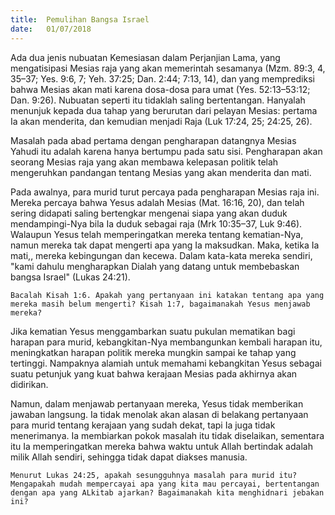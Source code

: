 ```yaml
---
title:  Pemulihan Bangsa Israel
date:   01/07/2018
---
```


Ada dua jenis nubuatan Kemesiasan dalam Perjanjian Lama, yang mengatisipasi Mesias raja yang akan memerintah sesamanya (Mzm. 89:3, 4, 35–37; Yes. 9:6, 7; Yeh. 37:25; Dan. 2:44; 7:13, 14), dan yang memprediksi bahwa Mesias akan mati karena dosa-dosa para umat (Yes. 52:13–53:12; Dan. 9:26). Nubuatan seperti itu tidaklah saling bertentangan. Hanyalah menunjuk kepada dua tahap yang berurutan dari pelayan Mesias: pertama Ia akan menderita, dan kemudian menjadi Raja (Luk 17:24, 25; 24:25, 26).

Masalah pada abad pertama dengan pengharapan datangnya Mesias Yahudi itu adalah karena hanya bertumpu pada satu sisi. Pengharapan akan seorang Mesias raja yang akan membawa kelepasan politik telah mengeruhkan pandangan tentang Mesias yang akan menderita dan mati.

Pada awalnya, para murid turut percaya pada pengharapan Mesias raja ini. Mereka percaya bahwa Yesus adalah Mesias (Mat. 16:16, 20), dan telah sering didapati saling bertengkar mengenai siapa yang akan duduk mendampingi-Nya bila Ia duduk sebagai raja (Mrk 10:35–37, Luk 9:46). Walaupun Yesus telah memperingatkan mereka tentang kematian-Nya, namun mereka tak dapat mengerti apa yang Ia maksudkan. Maka, ketika Ia mati,, mereka kebingungan dan kecewa. Dalam kata-kata mereka sendiri, "kami dahulu mengharapkan Dialah yang datang untuk membebaskan bangsa Israel" (Lukas 24:21).

`Bacalah Kisah 1:6. Apakah yang pertanyaan ini katakan tentang apa yang mereka masih belum mengerti? Kisah 1:7, bagaimanakah Yesus menjawab mereka?`

Jika kematian Yesus menggambarkan suatu pukulan mematikan bagi harapan para murid, kebangkitan-Nya membangunkan kembali harapan itu, meningkatkan harapan politik mereka mungkin sampai ke tahap yang tertinggi. Nampaknya alamiah untuk memahami kebangkitan Yesus sebagai suatu petunjuk yang kuat bahwa kerajaan Mesias pada akhirnya akan didirikan.

Namun, dalam menjawab pertanyaan mereka, Yesus tidak memberikan jawaban langsung. Ia tidak menolak akan alasan di belakang pertanyaan para murid tentang kerajaan yang sudah dekat, tapi Ia juga tidak menerimanya. Ia membiarkan pokok masalah itu tidak diselaikan, sementara itu Ia memperingatkan mereka bahwa waktu untuk Allah bertindak adalah milik Allah sendiri, sehingga tidak dapat diakses manusia.

`Menurut Lukas 24:25, apakah sesungguhnya masalah para murid itu? Mengapakah mudah mempercayai apa yang kita mau percayai, bertentangan dengan apa yang ALkitab ajarkan? Bagaimanakah kita menghidnari jebakan ini?`